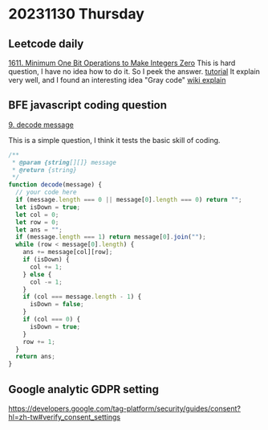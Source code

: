 # 20231130 Thursday

## Leetcode daily

[1611. Minimum One Bit Operations to Make Integers Zero](https://leetcode.com/problems/minimum-one-bit-operations-to-make-integers-zero/editorial/?envType=daily-question&envId=2023-11-30)
This is hard question, I have no idea how to do it. So I peek the answer. [tutorial](https://leetcode.com/problems/minimum-one-bit-operations-to-make-integers-zero/editorial/?envType=daily-question&envId=2023-11-30) It explain very well, and I found an interesting idea "Gray code" [wiki explain](https://en.wikipedia.org/wiki/Gray_code)

## BFE javascript coding question

[9. decode message](https://bigfrontend.dev/problem/decode-message)

This is a simple question, I think it tests the basic skill of coding.

```js
/**
 * @param {string[][]} message
 * @return {string}
 */
function decode(message) {
  // your code here
  if (message.length === 0 || message[0].length === 0) return "";
  let isDown = true;
  let col = 0;
  let row = 0;
  let ans = "";
  if (message.length === 1) return message[0].join("");
  while (row < message[0].length) {
    ans += message[col][row];
    if (isDown) {
      col += 1;
    } else {
      col -= 1;
    }
    if (col === message.length - 1) {
      isDown = false;
    }
    if (col === 0) {
      isDown = true;
    }
    row += 1;
  }
  return ans;
}
```

## Google analytic GDPR setting

https://developers.google.com/tag-platform/security/guides/consent?hl=zh-tw#verify_consent_settings
